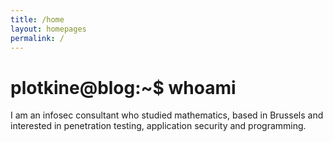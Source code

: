 ```yaml
---
title: /home
layout: homepages
permalink: /
---
```


<!--Dummy comment-->

<h1>plotkine@blog:~$ whoami</h1>

<p>I am an infosec consultant who studied mathematics, based in Brussels and interested in penetration testing, application security and programming.</p>
